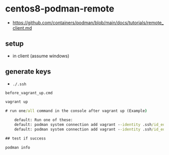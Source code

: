 # centos8-podman-remote

- <https://github.com/containers/podman/blob/main/docs/tutorials/remote_client.md>

## setup

- in client (assume windows)

## generate keys

- `./.ssh`

```cmd
before_vagrant_up.cmd

vagrant up

# run one/all command in the console after vagrant up (Example)

    default: Run one of these:
    default: podman system connection add vagrant --identity .ssh/id_ed25519 ssh://vagrant@10.0.2.15/run/user/1000/podman/podman.sock
    default: podman system connection add vagrant --identity .ssh/id_ed25519 ssh://vagrant@192.168.56.8/run/user/1000/podman/podman.sock

## test if success

podman info
```
